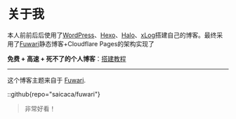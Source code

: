 # 关于我

本人前前后后使用了[WordPress](https://cn.wordpress.org/)、[Hexo](https://hexo.io/zh-cn/)、[Halo](https://github.com/halo-dev/halo)、[xLog](https://xlog.app/)搭建自己的博客。最终采用了[Fuwari](https://github.com/saicaca/fuwari)静态博客+Cloudflare Pages的架构实现了

**免费 + 高速 + 死不了的个人博客**：[搭建教程](/posts/fuwari-cf-page/)

---

这个博客主题来自于 [Fuwari](https://github.com/saicaca/fuwari).

::github{repo="saicaca/fuwari"}

> 非常好看！